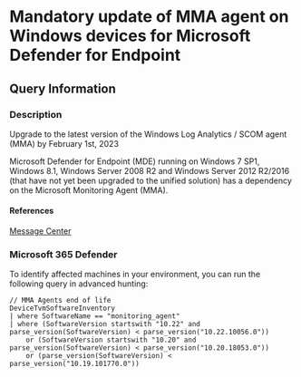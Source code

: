 # Mandatory update of MMA agent on Windows devices for Microsoft Defender for Endpoint

## Query Information

### Description

Upgrade to the latest version of the Windows Log Analytics / SCOM agent (MMA) by February 1st, 2023

Microsoft Defender for Endpoint (MDE) running on Windows 7 SP1, Windows 8.1, Windows Server 2008 R2 and Windows Server 2012 R2/2016 (that have not yet been upgraded to the unified solution) has a dependency on the Microsoft Monitoring Agent (MMA).

#### References

[Message Center](https://admin.microsoft.com/Adminportal/Home?source=applauncher&ref=MessageCenter/:/messages/MC455194)

### Microsoft 365 Defender

To identify affected machines in your environment, you can run the following query in advanced hunting:

```kql
// MMA Agents end of life
DeviceTvmSoftwareInventory
| where SoftwareName == "monitoring_agent"
| where (SoftwareVersion startswith "10.22" and parse_version(SoftwareVersion) < parse_version("10.22.10056.0"))
    or (SoftwareVersion startswith "10.20" and parse_version(SoftwareVersion) < parse_version("10.20.18053.0"))
    or (parse_version(SoftwareVersion) < parse_version("10.19.101770.0"))
```
